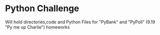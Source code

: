 # Python Challenge
 Will hold directories,code and Python Files for "PyBank" and "PyPoll" (9.19 "Py me up Charlie") homeworks
 
